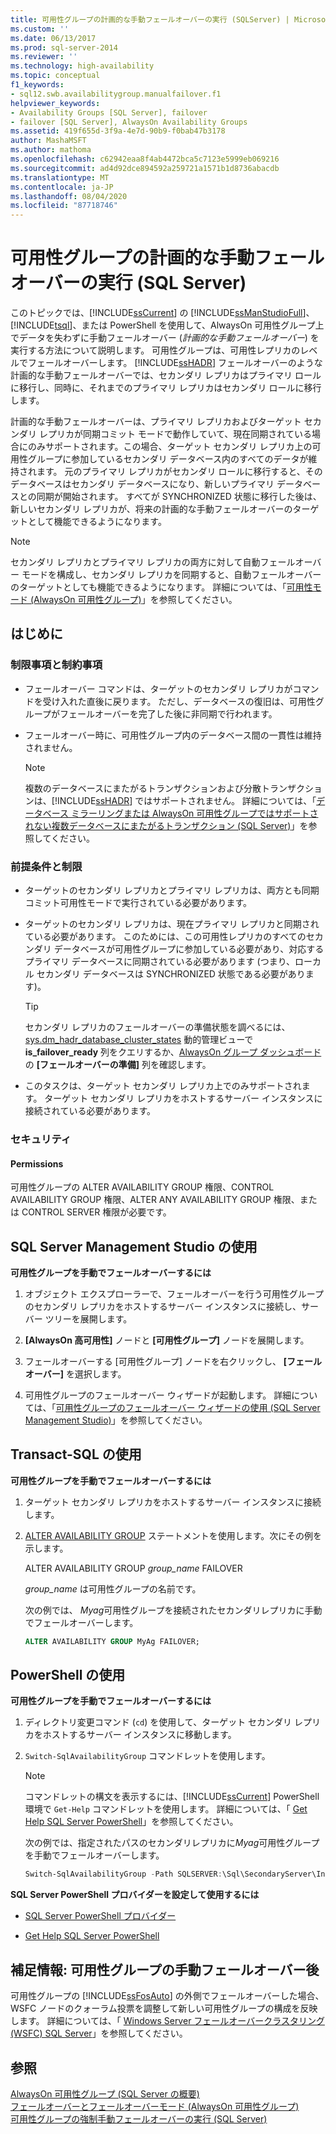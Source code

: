```yaml
---
title: 可用性グループの計画的な手動フェールオーバーの実行 (SQLServer) | Microsoft Docs
ms.custom: ''
ms.date: 06/13/2017
ms.prod: sql-server-2014
ms.reviewer: ''
ms.technology: high-availability
ms.topic: conceptual
f1_keywords:
- sql12.swb.availabilitygroup.manualfailover.f1
helpviewer_keywords:
- Availability Groups [SQL Server], failover
- failover [SQL Server], AlwaysOn Availability Groups
ms.assetid: 419f655d-3f9a-4e7d-90b9-f0bab47b3178
author: MashaMSFT
ms.author: mathoma
ms.openlocfilehash: c62942eaa8f4ab4472bca5c7123e5999eb069216
ms.sourcegitcommit: ad4d92dce894592a259721a1571b1d8736abacdb
ms.translationtype: MT
ms.contentlocale: ja-JP
ms.lasthandoff: 08/04/2020
ms.locfileid: "87718746"
---
```

# <a name="perform-a-planned-manual-failover-of-an-availability-group-sql-server"></a>可用性グループの計画的な手動フェールオーバーの実行 (SQL Server)
   このトピックでは、[!INCLUDE[ssCurrent](../../../includes/sscurrent-md.md)] の [!INCLUDE[ssManStudioFull](../../../includes/ssmanstudiofull-md.md)]、[!INCLUDE[tsql](../../../includes/tsql-md.md)]、または PowerShell を使用して、AlwaysOn 可用性グループ上でデータを失わずに手動フェールオーバー (*計画的な手動フェールオーバー*) を実行する方法について説明します。 可用性グループは、可用性レプリカのレベルでフェールオーバーします。 [!INCLUDE[ssHADR](../../../includes/sshadr-md.md)] フェールオーバーのような計画的な手動フェールオーバーでは、セカンダリ レプリカはプライマリ ロールに移行し、同時に、それまでのプライマリ レプリカはセカンダリ ロールに移行します。  
  
 計画的な手動フェールオーバーは、プライマリ レプリカおよびターゲット セカンダリ レプリカが同期コミット モードで動作していて、現在同期されている場合にのみサポートされます。この場合、ターゲット セカンダリ レプリカ上の可用性グループに参加しているセカンダリ データベース内のすべてのデータが維持されます。 元のプライマリ レプリカがセカンダリ ロールに移行すると、そのデータベースはセカンダリ データベースになり、新しいプライマリ データベースとの同期が開始されます。 すべてが SYNCHRONIZED 状態に移行した後は、新しいセカンダリ レプリカが、将来の計画的な手動フェールオーバーのターゲットとして機能できるようになります。  
  
> [!NOTE]  
>  セカンダリ レプリカとプライマリ レプリカの両方に対して自動フェールオーバー モードを構成し、セカンダリ レプリカを同期すると、自動フェールオーバーのターゲットとしても機能できるようになります。 詳細については、「[可用性モード &#40;AlwaysOn 可用性グループ&#41;](availability-modes-always-on-availability-groups.md)」を参照してください。  
  
  
##  <a name="before-you-begin"></a><a name="BeforeYouBegin"></a> はじめに  
  
###  <a name="limitations-and-restrictions"></a><a name="Restrictions"></a> 制限事項と制約事項  
  
-   フェールオーバー コマンドは、ターゲットのセカンダリ レプリカがコマンドを受け入れた直後に戻ります。 ただし、データベースの復旧は、可用性グループがフェールオーバーを完了した後に非同期で行われます。  
  
-   フェールオーバー時に、可用性グループ内のデータベース間の一貫性は維持されません。  
  
    > [!NOTE]  
    >  複数のデータベースにまたがるトランザクションおよび分散トランザクションは、[!INCLUDE[ssHADR](../../../includes/sshadr-md.md)] ではサポートされません。 詳細については、「[データベース ミラーリングまたは AlwaysOn 可用性グループではサポートされない複数データベースにまたがるトランザクション &#40;SQL Server&#41;](transactions-always-on-availability-and-database-mirroring.md)」を参照してください。  
  
###  <a name="prerequisites-and-restrictions"></a><a name="Prerequisites"></a> 前提条件と制限  
  
-   ターゲットのセカンダリ レプリカとプライマリ レプリカは、両方とも同期コミット可用性モードで実行されている必要があります。  
  
-   ターゲットのセカンダリ レプリカは、現在プライマリ レプリカと同期されている必要があります。 このためには、この可用性レプリカのすべてのセカンダリ データベースが可用性グループに参加している必要があり、対応するプライマリ データベースに同期されている必要があります (つまり、ローカル セカンダリ データベースは SYNCHRONIZED 状態である必要があります)。  
  
    > [!TIP]  
    >  セカンダリ レプリカのフェールオーバーの準備状態を調べるには、[sys.dm_hadr_database_cluster_states](/sql/relational-databases/system-dynamic-management-views/sys-dm-hadr-database-replica-cluster-states-transact-sql) 動的管理ビューで **is_failover_ready** 列をクエリするか、[AlwaysOn グループ ダッシュボード](use-the-always-on-dashboard-sql-server-management-studio.md)の **[フェールオーバーの準備]** 列を確認します。  
  
-   このタスクは、ターゲット セカンダリ レプリカ上でのみサポートされます。 ターゲット セカンダリ レプリカをホストするサーバー インスタンスに接続されている必要があります。  
  
###  <a name="security"></a><a name="Security"></a> セキュリティ  
  
####  <a name="permissions"></a><a name="Permissions"></a> Permissions  
 可用性グループの ALTER AVAILABILITY GROUP 権限、CONTROL AVAILABILITY GROUP 権限、ALTER ANY AVAILABILITY GROUP 権限、または CONTROL SERVER 権限が必要です。  
  
##  <a name="using-sql-server-management-studio"></a><a name="SSMSProcedure"></a> SQL Server Management Studio の使用  
 **可用性グループを手動でフェールオーバーするには**  
  
1.  オブジェクト エクスプローラーで、フェールオーバーを行う可用性グループのセカンダリ レプリカをホストするサーバー インスタンスに接続し、サーバー ツリーを展開します。  
  
2.  **[AlwaysOn 高可用性]** ノードと **[可用性グループ]** ノードを展開します。  
  
3.  フェールオーバーする [可用性グループ] ノードを右クリックし、 **[フェールオーバー]** を選択します。  
  
4.  可用性グループのフェールオーバー ウィザードが起動します。 詳細については、「[可用性グループのフェールオーバー ウィザードの使用 &#40;SQL Server Management Studio&#41;](use-the-fail-over-availability-group-wizard-sql-server-management-studio.md)」を参照してください。  
  
##  <a name="using-transact-sql"></a><a name="TsqlProcedure"></a> Transact-SQL の使用  
 **可用性グループを手動でフェールオーバーするには**  
  
1.  ターゲット セカンダリ レプリカをホストするサーバー インスタンスに接続します。  
  
2.  [ALTER AVAILABILITY GROUP](/sql/t-sql/statements/alter-availability-group-transact-sql) ステートメントを使用します。次にその例を示します。  
  
     ALTER AVAILABILITY GROUP *group_name* FAILOVER  
  
     *group_name* は可用性グループの名前です。  
  
     次の例では、 *Myag*可用性グループを接続されたセカンダリレプリカに手動でフェールオーバーします。  
  
    ```sql
    ALTER AVAILABILITY GROUP MyAg FAILOVER;  
    ```  
  
##  <a name="using-powershell"></a><a name="PowerShellProcedure"></a>PowerShell の使用  
 **可用性グループを手動でフェールオーバーするには**  
  
1.  ディレクトリ変更コマンド (`cd`) を使用して、ターゲット セカンダリ レプリカをホストするサーバー インスタンスに移動します。  
  
2.  `Switch-SqlAvailabilityGroup` コマンドレットを使用します。  
  
    > [!NOTE]  
    >  コマンドレットの構文を表示するには、[!INCLUDE[ssCurrent](../../../includes/sscurrent-md.md)] PowerShell 環境で `Get-Help` コマンドレットを使用します。 詳細については、「 [Get Help SQL Server PowerShell](../../../powershell/sql-server-powershell.md)」を参照してください。  
  
     次の例では、指定されたパスのセカンダリレプリカに*Myag*可用性グループを手動でフェールオーバーします。  
  
    ```powershell
    Switch-SqlAvailabilityGroup -Path SQLSERVER:\Sql\SecondaryServer\InstanceName\AvailabilityGroups\MyAg  
    ```  
  
 **SQL Server PowerShell プロバイダーを設定して使用するには**  
  
-   [SQL Server PowerShell プロバイダー](../../../powershell/sql-server-powershell-provider.md)  
  
-   [Get Help SQL Server PowerShell](../../../powershell/sql-server-powershell.md)  
  
##  <a name="follow-up-after-manually-failing-over-an-availability-group"></a><a name="FollowUp"></a> 補足情報: 可用性グループの手動フェールオーバー後  
 可用性グループの [!INCLUDE[ssFosAuto](../../../includes/ssfosauto-md.md)] の外側でフェールオーバーした場合、WSFC ノードのクォーラム投票を調整して新しい可用性グループの構成を反映します。 詳細については、「 [Windows Server フェールオーバークラスタリング &#40;WSFC&#41; SQL Server](../../../sql-server/failover-clusters/windows/windows-server-failover-clustering-wsfc-with-sql-server.md)」を参照してください。  
  
## <a name="see-also"></a>参照  
 [AlwaysOn 可用性グループ &#40;SQL Server の概要&#41;](overview-of-always-on-availability-groups-sql-server.md)   
 [フェールオーバーとフェールオーバーモード &#40;AlwaysOn 可用性グループ&#41;](failover-and-failover-modes-always-on-availability-groups.md)   
 [可用性グループの強制手動フェールオーバーの実行 &#40;SQL Server&#41;](perform-a-forced-manual-failover-of-an-availability-group-sql-server.md)  
